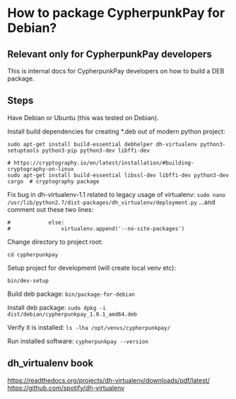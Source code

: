 # How to package CypherpunkPay for Debian?

## Relevant only for CypherpunkPay developers

This is internal docs for CypherpunkPay developers on how to build a DEB package.

## Steps

Have Debian or Ubuntu (this was tested on Debian).

Install build dependencies for creating *.deb out of modern python project:

```
sudo apt-get install build-essential debhelper dh-virtualenv python3-setuptools python3-pip python3-dev libffi-dev

# https://cryptography.io/en/latest/installation/#building-cryptography-on-linux
sudo apt-get install build-essential libssl-dev libffi-dev python3-dev cargo  # cryptography package
```

Fix bug in dh-virtualenv-1.1 related to legacy usage of virtualenv:
`sudo nano /usr/lib/python2.7/dist-packages/dh_virtualenv/deployment.py`
...and comment out these two lines:
```
#            else:
#                virtualenv.append('--no-site-packages')
```

Change directory to project root:

`cd cypherpunkpay`

Setup project for development (will create local venv etc):

`bin/dev-setup`

Build deb package:
`bin/package-for-debian`

Install deb package:
`sudo dpkg -i dist/debian/cypherpunkpay_1.0.1_amd64.deb`

Verify it is installed:
`ls -lha /opt/venvs/cypherpunkpay/`

Run installed software:
`cypherpunkpay --version`

## dh_virtualenv book

https://readthedocs.org/projects/dh-virtualenv/downloads/pdf/latest/
https://github.com/spotify/dh-virtualenv

